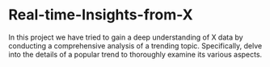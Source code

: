 # Real-time-Insights-from-X
In this project we have tried to gain a deep understanding of X data by conducting a comprehensive analysis of a trending topic. Specifically, delve into the details of a popular trend to thoroughly examine its various aspects.
